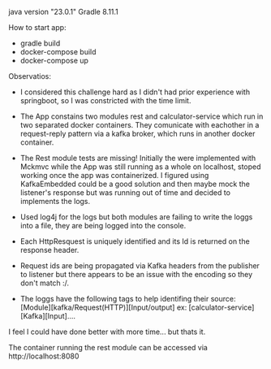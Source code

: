 java version "23.0.1"
Gradle 8.11.1

How to start app:
- gradle build
- docker-compose build
- docker-compose up

Observatios:
- I considered this challenge hard as I didn't had prior experience with springboot, so I was constricted with the time limit.

- The App constains two modules rest and calculator-service which run in two separated docker containers. They comunicate with eachother in a 
request-reply pattern via a kafka broker, which runs in another docker container.

- The Rest module tests are missing! Initially the were implemented with Mckmvc while the App was still running as a whole on localhost, stoped
working once the app was containerized. I figured using KafkaEmbedded could be a good solution and then maybe mock the listener's response but was running out of time and decided to implements the logs.

- Used log4j for the logs but both modules are failing to write the loggs into a file, they are being logged into the console.

- Each HttpResquest is uniquely identified and its Id is returned on the response header.

- Request ids are being propagated via Kafka headers from the publisher to listener but there appears to be an issue with the encoding so they don't match :/.

- The loggs have the following tags to help identifing their source: [Module][kafka/Request(HTTP)][Input/output]
  ex: [calculator-service][Kafka][Input]....

I feel I could have done better with more time... but thats it.

The container running the rest module can be accessed via http://localhost:8080






